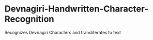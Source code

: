 # Devnagiri-Handwritten-Character-Recognition
Recognizes Devnagiri Characters and transliterates to text
